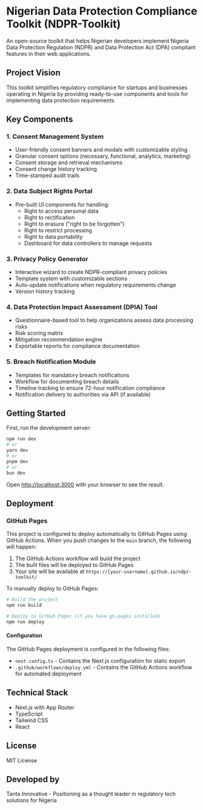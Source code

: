 # Nigerian Data Protection Compliance Toolkit (NDPR-Toolkit)

An open-source toolkit that helps Nigerian developers implement Nigeria Data Protection Regulation (NDPR) and Data Protection Act (DPA) compliant features in their web applications.

## Project Vision

This toolkit simplifies regulatory compliance for startups and businesses operating in Nigeria by providing ready-to-use components and tools for implementing data protection requirements.

## Key Components

### 1. Consent Management System
- User-friendly consent banners and modals with customizable styling
- Granular consent options (necessary, functional, analytics, marketing)
- Consent storage and retrieval mechanisms
- Consent change history tracking
- Time-stamped audit trails

### 2. Data Subject Rights Portal
- Pre-built UI components for handling:
  - Right to access personal data
  - Right to rectification
  - Right to erasure ("right to be forgotten")
  - Right to restrict processing
  - Right to data portability
  - Dashboard for data controllers to manage requests

### 3. Privacy Policy Generator
- Interactive wizard to create NDPR-compliant privacy policies
- Template system with customizable sections
- Auto-update notifications when regulatory requirements change
- Version history tracking

### 4. Data Protection Impact Assessment (DPIA) Tool
- Questionnaire-based tool to help organizations assess data processing risks
- Risk scoring matrix
- Mitigation recommendation engine
- Exportable reports for compliance documentation

### 5. Breach Notification Module
- Templates for mandatory breach notifications
- Workflow for documenting breach details
- Timeline tracking to ensure 72-hour notification compliance
- Notification delivery to authorities via API (if available)

## Getting Started

First, run the development server:

```bash
npm run dev
# or
yarn dev
# or
pnpm dev
# or
bun dev
```

Open [http://localhost:3000](http://localhost:3000) with your browser to see the result.

## Deployment

### GitHub Pages

This project is configured to deploy automatically to GitHub Pages using GitHub Actions. When you push changes to the `main` branch, the following will happen:

1. The GitHub Actions workflow will build the project
2. The built files will be deployed to GitHub Pages
3. Your site will be available at `https://[your-username].github.io/ndpr-toolkit/`

To manually deploy to GitHub Pages:

```bash
# Build the project
npm run build

# Deploy to GitHub Pages (if you have gh-pages installed)
npm run deploy
```

#### Configuration

The GitHub Pages deployment is configured in the following files:
- `next.config.ts` - Contains the Next.js configuration for static export
- `.github/workflows/deploy.yml` - Contains the GitHub Actions workflow for automated deployment

## Technical Stack

- Next.js with App Router
- TypeScript
- Tailwind CSS
- React

## License

MIT License

## Developed by

Tanta Innovative - Positioning as a thought leader in regulatory tech solutions for Nigeria
